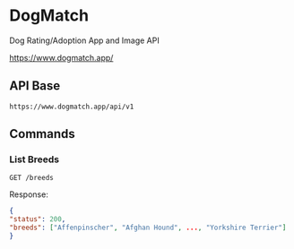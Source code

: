 # DogMatch
Dog Rating/Adoption App and Image API

https://www.dogmatch.app/

## API Base
```
https://www.dogmatch.app/api/v1
```

## Commands

### List Breeds
```
GET /breeds
```
Response:
```JSON
{
"status": 200, 
"breeds": ["Affenpinscher", "Afghan Hound", ..., "Yorkshire Terrier"]
}
```
